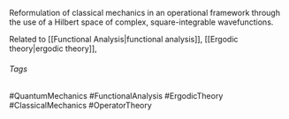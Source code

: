 Reformulation of classical mechanics in an operational framework through the use of a Hilbert space of complex, square-integrable wavefunctions.

Related to [[Functional Analysis|functional analysis]], [[Ergodic theory|ergodic theory]], 

###### Tags
#QuantumMechanics #FunctionalAnalysis #ErgodicTheory #ClassicalMechanics #OperatorTheory 